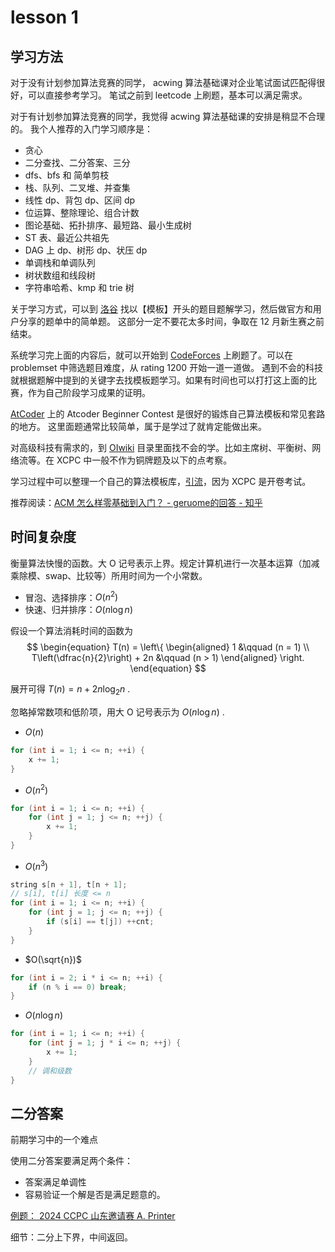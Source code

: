 # lesson 1

## 学习方法
对于没有计划参加算法竞赛的同学， acwing 算法基础课对企业笔试面试匹配得很好，可以直接参考学习。
笔试之前到 leetcode 上刷题，基本可以满足需求。

对于有计划参加算法竞赛的同学，我觉得 acwing 算法基础课的安排是稍显不合理的。
我个人推荐的入门学习顺序是：
+ 贪心
+ 二分查找、二分答案、三分
+ dfs、bfs 和 简单剪枝
+ 栈、队列、二叉堆、并查集
+ 线性 dp、背包 dp、区间 dp
+ 位运算、整除理论、组合计数
+ 图论基础、拓扑排序、最短路、最小生成树
+ ST 表、最近公共祖先
+ DAG 上 dp、树形 dp、状压 dp
+ 单调栈和单调队列
+ 树状数组和线段树
+ 字符串哈希、kmp 和 trie 树

关于学习方式，可以到 [洛谷](https://www.luogu.com.cn/) 找以【模板】开头的题目题解学习，然后做官方和用户分享的题单中的简单题。
这部分一定不要花太多时间，争取在 12 月新生赛之前结束。

系统学习完上面的内容后，就可以开始到 [CodeForces](https://codeforces.com/) 上刷题了。可以在 problemset 中筛选题目难度，从 rating 1200 开始一道一道做。
遇到不会的科技就根据题解中提到的关键字去找模板题学习。如果有时间也可以打打这上面的比赛，作为自己阶段学习成果的证明。

[AtCoder](https://atcoder.jp/) 上的 Atcoder Beginner Contest 是很好的锻炼自己算法模板和常见套路的地方。
这里面题通常比较简单，属于是学过了就肯定能做出来。

对高级科技有需求的，到 [OIwiki](https://oi-wiki.org/) 目录里面找不会的学。比如主席树、平衡树、网络流等。在 XCPC 中一般不作为铜牌题及以下的点考察。

学习过程中可以整理一个自己的算法模板库，[引流](https://github.com/nephrenn233/Templates-in-Competitive-Programming)，因为 XCPC 是开卷考试。

推荐阅读：[ACM 怎么样零基础到入门？ - geruome的回答 - 知乎](https://www.zhihu.com/question/26823471/answer/2423361138)

## 时间复杂度
衡量算法快慢的函数。大 O 记号表示上界。规定计算机进行一次基本运算（加减乘除模、swap、比较等）所用时间为一个小常数。

+ 冒泡、选择排序：$O(n^2)$
+ 快速、归并排序：$O(n\log n)$

假设一个算法消耗时间的函数为
$$
\begin{equation}
    T(n) = \left\{
    \begin{aligned}
    1 &\qquad (n = 1) \\
    T\left(\dfrac{n}{2}\right) + 2n &\qquad (n > 1)
    \end{aligned}
    \right.
\end{equation}
$$

展开可得 $T(n) = n + 2n \log_2 n$ .

忽略掉常数项和低阶项，用大 O 记号表示为 $O(n\log n)$ .

+ $O(n)$
```cpp
for (int i = 1; i <= n; ++i) {
    x += 1;
}
```
+ $O(n^2)$
```cpp
for (int i = 1; i <= n; ++i) {
    for (int j = 1; j <= n; ++j) {
        x += 1;
    }
}
```
+ $O(n^3)$
```cpp
string s[n + 1], t[n + 1];
// s[i], t[i] 长度 <= n
for (int i = 1; i <= n; ++i) {
    for (int j = 1; j <= n; ++j) {
        if (s[i] == t[j]) ++cnt;
    }
}
```
+ $O(\sqrt{n})$
```cpp
for (int i = 2; i * i <= n; ++i) {
    if (n % i == 0) break;
}
```
+ $O(n\log n)$
```cpp
for (int i = 1; i <= n; ++i) {
    for (int j = 1; j * i <= n; ++j) {
        x += 1;
    }
    // 调和级数
}
```

## 二分答案
前期学习中的一个难点

使用二分答案要满足两个条件：
+ 答案满足单调性
+ 容易验证一个解是否是满足题意的。

[例题： 2024 CCPC 山东邀请赛 A. Printer](https://codeforces.com/gym/105385/problem/A)

细节：二分上下界，中间返回。
